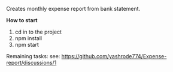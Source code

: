 Creates monthly expense report from bank statement.

**How to start**
1. cd in to the project
2. npm install
3. npm start


Remaining tasks:
see: https://github.com/yashrode774/Expense-report/discussions/1
